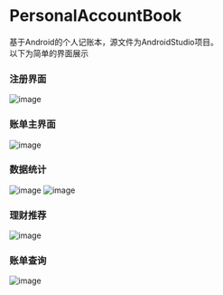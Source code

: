 # PersonalAccountBook
基于Android的个人记账本，源文件为AndroidStudio项目。<br>
以下为简单的界面展示<br>
### 注册界面<br>
![image](https://github.com/13zzheng/PersonalAccountBook/blob/master/UI/注册界面.png)
### 账单主界面<br>
![image](https://github.com/13zzheng/PersonalAccountBook/blob/master/UI/账单主界面.png)<br>
### 数据统计<br>
![image](https://github.com/13zzheng/PersonalAccountBook/blob/master/UI/数据统计.png)
![image](https://github.com/13zzheng/PersonalAccountBook/blob/master/UI/逐月对比.png)<br>
### 理财推荐
![image](https://github.com/13zzheng/PersonalAccountBook/blob/master/UI/理财推荐.png)<br>
### 账单查询
![image](https://github.com/13zzheng/PersonalAccountBook/blob/master/UI/查询账单.png)<br>

